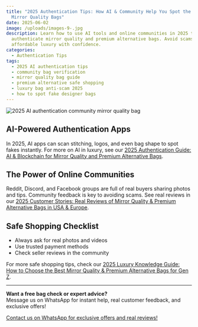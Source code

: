 ```yaml
---
title: "2025 Authentication Tips: How AI & Community Help You Spot the Best
  Mirror Quality Bags"
date: 2025-06-02
image: /uploads/images-9-.jpg
description: Learn how to use AI tools and online communities in 2025 to
  authenticate mirror quality and premium alternative bags. Avoid scams and shop
  affordable luxury with confidence.
categories:
  - Authentication Tips
tags:
  - 2025 AI authentication tips
  - community bag verification
  - mirror quality bag guide
  - premium alternative safe shopping
  - luxury bag anti-scam 2025
  - how to spot fake designer bags
---
```

![2025 AI authentication community mirror quality bag](/uploads/images-9-.jpg)

## AI-Powered Authentication Apps

In 2025, AI apps can scan stitching, logos, and even bag shape to spot fakes instantly. For more on AI in luxury, see our [2025 Authentication Guide: AI & Blockchain for Mirror Quality and Premium Alternative Bags](../authentication-tips-2025-2.md).

## The Power of Online Communities

Reddit, Discord, and Facebook groups are full of real buyers sharing photos and tips. Community feedback is key to avoiding scams. See real reviews in our [2025 Customer Stories: Real Reviews of Mirror Quality & Premium Alternative Bags in USA & Europe](../customer-stories-2025-2.md).

## Safe Shopping Checklist

* Always ask for real photos and videos
* Use trusted payment methods
* Check seller reviews in the community

For more safe shopping tips, check our [2025 Luxury Knowledge Guide: How to Choose the Best Mirror Quality & Premium Alternative Bags for Gen Z](../luxury-knowledge-2025-2.md).

- - -

**Want a free bag check or expert advice?**\
Message us on WhatsApp for instant help, real customer feedback, and exclusive offers!

[Contact us on WhatsApp for exclusive offers and real reviews!](https://wa.me/19088661058)

<script type="application/ld+json">
{
  "@context": "https://schema.org",
  "@type": "Article",
  "headline": "2025 Authentication Tips: How AI & Community Help You Spot the Best Mirror Quality Bags",
  "description": "Learn how to use AI tools and online communities in 2025 to authenticate mirror quality and premium alternative bags. Avoid scams and shop affordable luxury with confidence.",
  "image": "https://luxvibeo.com/uploads/auth-tips-ai-community-2025.jpg",
  "author": {"@type": "Organization", "name": "LuxVibe"},
  "datePublished": "2025-06-02",
  "articleSection": "Authentication Tips",
  "keywords": "2025 AI authentication tips, community bag verification, mirror quality bag guide, premium alternative safe shopping, luxury bag anti-scam 2025, how to spot fake designer bags"
}
</script>
